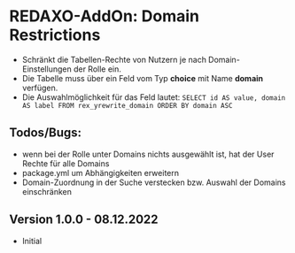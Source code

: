 # REDAXO-AddOn: Domain Restrictions

- Schränkt die Tabellen-Rechte von Nutzern je nach Domain-Einstellungen der Rolle ein.
- Die Tabelle muss über ein Feld vom Typ **choice** mit Name **domain** verfügen.
- Die Auswahlmöglichkeit für das Feld lautet: `SELECT id AS value, domain AS label FROM rex_yrewrite_domain ORDER BY domain ASC`

## Todos/Bugs:

- wenn bei der Rolle unter Domains nichts ausgewählt ist, hat der User Rechte für alle Domains 
- package.yml um Abhängigkeiten erweitern
- Domain-Zuordnung in der Suche verstecken bzw. Auswahl der Domains einschränken

## Version 1.0.0 - 08.12.2022

- Initial
